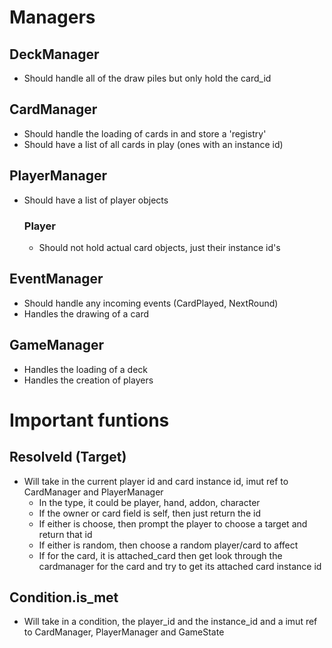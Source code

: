# Managers

## DeckManager
- Should handle all of the draw piles but only hold the card_id

## CardManager
- Should handle the loading of cards in and store a 'registry'
- Should have a list of all cards in play (ones with an instance id)

## PlayerManager
- Should have a list of player objects

    ### Player
    - Should not hold actual card objects, just their instance id's

## EventManager
- Should handle any incoming events (CardPlayed, NextRound)
- Handles the drawing of a card

## GameManager
- Handles the loading of a deck
- Handles the creation of players




# Important funtions

## ResolveId (Target) 
- Will take in the current player id and card instance id, imut ref to CardManager and PlayerManager
    - In the type, it could be player, hand, addon, character
    - If the owner or card field is self, then just return the id
    - If either is choose, then prompt the player to choose a target and return that id
    - If either is random, then choose a random player/card to affect
    - If for the card, it is attached_card then get look through the cardmanager for the card and try to get its attached card instance id

## Condition.is_met
- Will take in a condition, the player_id and the instance_id and a imut ref to CardManager, PlayerManager and GameState
